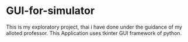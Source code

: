 # GUI-for-simulator
This is my exploratory project, thai i have done under the guidance of my alloted professor.
This Application uses tkinter GUI framework of python.

